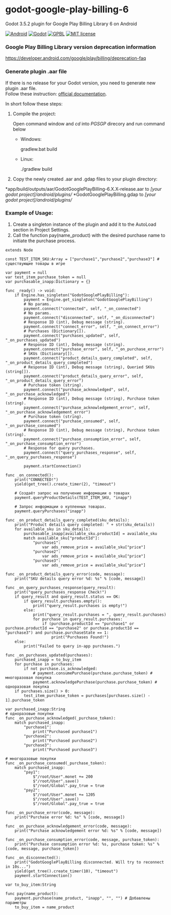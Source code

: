 # godot-google-play-billing-6
Godot 3.5.2 plugin for Google Play Billing Library 6 on Android

[![Android](https://img.shields.io/badge/Platform-Android-brightgreen.svg)](https://developer.android.com)
[![Godot](https://img.shields.io/badge/Godot%20Engine-3.5.2-blue.svg)](https://github.com/godotengine/godot/)
[![GPBL](https://img.shields.io/badge/Google%20Play%20Billing%20Library-6.2.1-green.svg)](https://developer.android.com/google/play/billing/integrate)
[![MIT license](https://img.shields.io/badge/License-MIT-yellowgreen.svg)](https://lbesson.mit-license.org/)

### Google Play Billing Library version deprecation information
https://developer.android.com/google/play/billing/deprecation-faq

### Generate plugin .aar file
If there is no release for your Godot version, you need to generate new plugin .aar file.  
Follow these instruction: [ official documentation](https://docs.godotengine.org/en/stable/tutorials/plugins/android/android_plugin.html "documentation").

In short follow these steps:

1. Compile the project:

	Open command window and *cd* into *PGSGP* direcory and run command below
	
	* Windows:
	
		gradlew.bat build
		
	* Linux:
	
		./gradlew build
	
2. Copy the newly created .aar and .gdap files to your plugin directory:

*app/build/outputs/aar/GodotGooglePlayBilling-6.X.X-release.aar to *[your godot project]/android/plugins/*
*GodotGooglePlayBilling.gdap to *[your godot project]/android/plugins/*

### Example of Usage:
1. Create a singleton instance of the plugin and add it to the AutoLoad section in Project Settings.
2. Call the function pay(name_product) with the desired purchase name to initiate the purchase process.

```
extends Node

const TEST_ITEM_SKU:Array = ["purchase1","purchase2","purchase3"] # существующие товары в игре

var payment = null
var test_item_purchase_token = null
var purchasable_inapp:Dictionary = {}

func _ready() -> void:
	if Engine.has_singleton("GodotGooglePlayBilling"):
		payment = Engine.get_singleton("GodotGooglePlayBilling")
		# No params.
		payment.connect("connected", self, "_on_connected")
		# No params.
		payment.connect("disconnected", self, "_on_disconnected")
		# Response ID (int), Debug message (string).
		payment.connect("connect_error", self, "_on_connect_error")
		# Purchases (Dictionary[]).
		payment.connect("purchases_updated", self, "_on_purchases_updated")
		# Response ID (int), Debug message (string).
		payment.connect("purchase_error", self, "_on_purchase_error")
		# SKUs (Dictionary[]).
		payment.connect("product_details_query_completed", self, "_on_product_details_query_completed")
		# Response ID (int), Debug message (string), Queried SKUs (string[]).
		payment.connect("product_details_query_error", self, "_on_product_details_query_error")
		# Purchase token (string).
		payment.connect("purchase_acknowledged", self, "_on_purchase_acknowledged")
		# Response ID (int), Debug message (string), Purchase token (string).
		payment.connect("purchase_acknowledgement_error", self, "_on_purchase_acknowledgement_error")
		# Purchase token (string).
		payment.connect("purchase_consumed", self, "_on_purchase_consumed")
		# Response ID (int), Debug message (string), Purchase token (string).
		payment.connect("purchase_consumption_error", self, "_on_purchase_consumption_error")
		# Response for query purchases.
		payment.connect("query_purchases_response", self, "_on_query_purchases_response")

		payment.startConnection()

func _on_connected():
	print("CONNECTED!")
	yield(get_tree().create_timer(2), "timeout")

	# Создаёт запрос на получение информации о товарах
	payment.queryProductDetails(TEST_ITEM_SKU, "inapp")

	# Запрос информации о купленных товарах.
	payment.queryPurchases("inapp")

func _on_product_details_query_completed(sku_details):
	print("Product details query completed: " + str(sku_details))
	for available_sku in sku_details:
		purchasable_inapp[available_sku.productId] = available_sku
		match available_sku["productId"]:
			"purchase1":
				var ads_remove_price = available_sku["price"]
			"purchase2":
				var ads_remove_price = available_sku["price"]
			"purchase3":
				var ads_remove_price = available_sku["price"]

func _on_product_details_query_error(code, message):
	print("SKU details query error %d: %s" % [code, message])

func _on_query_purchases_response(query_result):
	print("query_purchases_response Check!")
	if query_result and query_result.status == OK:
		if query_result.purchases.empty():
			print("query_result.purchases is empty!")
		else:
			print("query_result.purchases = ", query_result.purchases)
			for purchase in query_result.purchases:
				if (purchase.productId == "purchase1" or purchase.productId == "purchase2" or purchase.productId == "purchase3") and purchase.purchaseState == 1:
					print("Purchases Found!")
	else:
		print("Failed to query in-app purchases.")

func _on_purchases_updated(purchases):
	purchased_inapp = to_buy_item
	for purchase in purchases:
		if not purchase.is_acknowledged:
			# payment.consumePurchase(purchase.purchase_token) # многоразовая покупка
			payment.acknowledgePurchase(purchase.purchase_token) # одноразовая покупка
	if purchases.size() > 0:
		test_item_purchase_token = purchases[purchases.size() - 1].purchase_token

var purchased_inapp:String
# одноразовые покупки
func _on_purchase_acknowledged(_purchase_token):
	match purchased_inapp:
		"purchase1":
			print("Purchased purchase1")
		"purchase2":
			print("Purchased purchase2")
		"purchase3":
			print("Purchased purchase3")

# многоразовые покупки
func _on_purchase_consumed(_purchase_token):
	match purchased_inapp:
		"pay1":
			$"/root/User".monet += 200
			$"/root/User".save()
			$"/root/Global".pay_true = true
		"pay2":
			$"/root/User".monet += 1205
			$"/root/User".save()
			$"/root/Global".pay_true = true

func _on_purchase_error(code, message):
	print("Purchase error %d: %s" % [code, message])

func _on_purchase_acknowledgement_error(code, message):
	print("Purchase acknowledgement error %d: %s" % [code, message])

func _on_purchase_consumption_error(code, message, purchase_token):
	print("Purchase consumption error %d: %s, purchase token: %s" % [code, message, purchase_token])

func _on_disconnected():
	print("GodotGooglePlayBilling disconnected. Will try to reconnect in 10s...")
	yield(get_tree().create_timer(10), "timeout")
	payment.startConnection()

var to_buy_item:String

func pay(name_product):
	payment.purchase(name_product, "inapp", "", "") # Добавлены параметры
	to_buy_item = name_product
```
